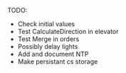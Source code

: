TODO:
- Check initial values
- Test CalculateDirection in elevator
- Test Merge in orders
- Possibly delay lights
- Add and document NTP
- Make persistant cs storage
